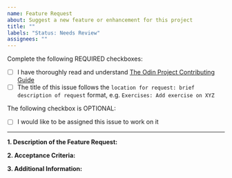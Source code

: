 ```yaml
---
name: Feature Request
about: Suggest a new feature or enhancement for this project
title: ""
labels: "Status: Needs Review"
assignees: ""
---
```


<!-- Thank you for taking the time to submit a new feature request to The Odin Project. In order to get issues closed in a reasonable amount of time, you must include a baseline of information about the feature/enhancement you are proposing. Please read this template in its entirety before filling it out to ensure that it is filled out correctly. -->

Complete the following REQUIRED checkboxes:

- [ ] I have thoroughly read and understand [The Odin Project Contributing Guide](https://github.com/TheOdinProject/.github/blob/main/CONTRIBUTING.md)
- [ ] The title of this issue follows the `location for request: brief description of request` format, e.g. `Exercises: Add exercise on XYZ`

The following checkbox is OPTIONAL:

<!-- Completing this checkbox does not guarantee you will be assigned this issue, but rather lets us know you are interested in working on it. -->

- [ ] I would like to be assigned this issue to work on it

<hr>

**1. Description of the Feature Request:**

<!--
A clear and concise description of what the feature or enhancement is, including how it would be useful/beneficial or what problem(s) it would solve.
-->

**2. Acceptance Criteria:**

<!--
A list of checkbox items that explain the requirements needed to be met to resolve this request, e.g.:
- [ ] A theme toggle is present on the dashboard
- [ ] Clicking the theme toggle changes between light and dark
- [ ] A user's theme choice persists after leaving the website
 -->

**3. Additional Information:**

<!-- Any additional information about the feature request, such as a link to a Discord discussion, screenshots, etc. -->
